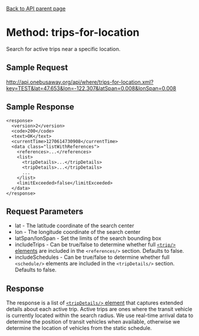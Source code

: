 [Back to API parent page](../index.html)

# Method: trips-for-location

Search for active trips near a specific location.

## Sample Request

http://api.onebusaway.org/api/where/trips-for-location.xml?key=TEST&lat=47.653&lon=-122.307&latSpan=0.008&lonSpan=0.008

## Sample Response

~~~
<response>
  <version>2</version>
  <code>200</code>
  <text>OK</text>
  <currentTime>1270614730908</currentTime>
  <data class="listWithReferences">
    <references>...</references>
    <list>
      <tripDetails>...</tripDetails>
      <tripDetails>...</tripDetails>
      ...
    </list>
    <limitExceeded>false</limitExceeded>
  </data>
</response>
~~~

## Request Parameters

* lat - The latitude coordinate of the search center
* lon - The longitude coordinate of the search center
* latSpan/lonSpan - Set the limits of the search bounding box
* includeTrips - Can be true/false to determine whether full [`<trip/>` elements](../elements/trip.html) are included in the `<references/>` section.  Defaults to false.
* includeSchedules - Can be true/false to determine whether full `<schedule/>` elements are included in the `<tripDetails/>` section.  Defaults to false.

## Response

The response is a list of
[`<tripDetails/>` element](../elements/trip-details.html) that captures extended
details about each active trip.  Active trips are ones where the transit vehicle
is currently located within the search radius.  We use real-time arrival data to
determine the position of transit vehicles when available, otherwise we
determine the location of vehicles from the static schedule.
